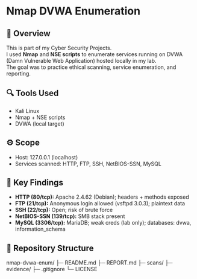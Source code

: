 # Nmap DVWA Enumeration

## 📌 Overview
This is part of my Cyber Security Projects.  
I used **Nmap** and **NSE scripts** to enumerate services running on DVWA (Damn Vulnerable Web Application) hosted locally in my lab.  
The goal was to practice ethical scanning, service enumeration, and reporting.

## 🔍 Tools Used
- Kali Linux
- Nmap + NSE scripts
- DVWA (local target)

## ⚙️ Scope
- Host: 127.0.0.1 (localhost)
- Services scanned: HTTP, FTP, SSH, NetBIOS-SSN, MySQL

## 🚀 Key Findings
- **HTTP (80/tcp):** Apache 2.4.62 (Debian); headers + methods exposed  
- **FTP (21/tcp):** Anonymous login allowed (vsftpd 3.0.3); plaintext data  
- **SSH (22/tcp):** Open; risk of brute force  
- **NetBIOS-SSN (139/tcp):** SMB stack present  
- **MySQL (3306/tcp):** MariaDB; weak creds (lab only); databases: dvwa, information_schema  

## 📂 Repository Structure
nmap-dvwa-enum/
├─ README.md 
├─ REPORT.md 
├─ scans/ 
├─ evidence/ 
├─ .gitignore
└─ LICENSE
